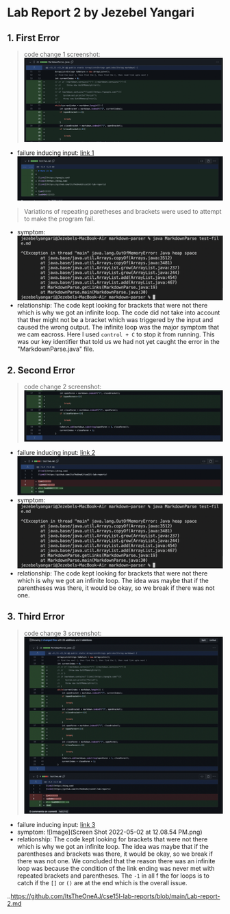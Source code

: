 # Lab Report 2 by Jezebel Yangari
## 1. First Error
> code change 1 screenshot: 
![Image](full_lab2_1.png)
- failure inducing input: [link 1](https://github.com/ItsTheOneAJ/markdown-parser/blob/main/testTwo-copy.md)
![Image](full_lab2_4.png)
> Variations of repeating paretheses and brackets were used to attempt to make the program fail.
- symptom: ![Image](lab2_infiniteloop.png)
- relationship: The code kept looking for brackets that were not there which is why we got an infinite loop. The code did not take into account that ther might not be a bracket which was triggered by the input and caused the wrong output. The infinite loop was the major symptom that we cam eacross. Here I used `control + C` to stop it from running. This was our key identifier that told us we had not yet caught the error in the "MarkdownParse.java" file.

## 2. Second Error
> code change 2 screenshot: 
![Image](full_lab2_2.png)
- failure inducing input: [link 2](https://github.com/ItsTheOneAJ/markdown-parser/blob/main/testTwo-copy.md)
![Image](full_lab2_3.png)
- symptom: ![Image](lab2_infiniteloop.png)
- relationship: The code kept looking for brackets that were not there which is why we got an infinite loop. The idea was maybe that if the parentheses was there, it would be okay, so we break if there was not one. 

## 3. Third Error
> code change 3 screenshot: 
![Image](full_lab2.png)
- failure inducing input: [link 3](https://github.com/ItsTheOneAJ/markdown-parser/blob/da4b5aab32b90e930e8210f631aabaf29147fe53/testTwo.md)
- symptom: 
![Image](Screen Shot 2022-05-02 at 12.08.54 PM.png)
- relationship: The code kept looking for brackets that were not there which is why we got an infinite loop. The idea was maybe that if the parentheses and brackets was there, it would be okay, so we break if there was not one. We concluded that the reason there was an infinite loop was because the condition of the link ending was never met with repeated brackets and parentheses. The `-1` in all f the for loops is to catch if the `[]` or `()` are at the end which is the overall issue.


..https://github.com/ItsTheOneAJ/cse15l-lab-reports/blob/main/Lab-report-2.md

